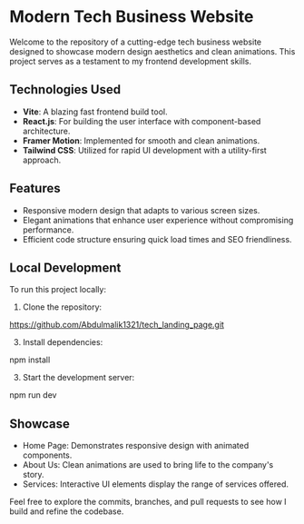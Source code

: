 # Modern Tech Business Website

Welcome to the repository of a cutting-edge tech business website designed to showcase modern design aesthetics and clean animations. This project serves as a testament to my frontend development skills.

## Technologies Used

- **Vite**: A blazing fast frontend build tool.
- **React.js**: For building the user interface with component-based architecture.
- **Framer Motion**: Implemented for smooth and clean animations.
- **Tailwind CSS**: Utilized for rapid UI development with a utility-first approach.

## Features

- Responsive modern design that adapts to various screen sizes.
- Elegant animations that enhance user experience without compromising performance.
- Efficient code structure ensuring quick load times and SEO friendliness.

## Local Development

To run this project locally:

1. Clone the repository:

https://github.com/Abdulmalik1321/tech_landing_page.git

3. Install dependencies:

npm install

3. Start the development server:

npm run dev


## Showcase

- Home Page: Demonstrates responsive design with animated components.
- About Us: Clean animations are used to bring life to the company's story.
- Services: Interactive UI elements display the range of services offered.

Feel free to explore the commits, branches, and pull requests to see how I build and refine the codebase.


